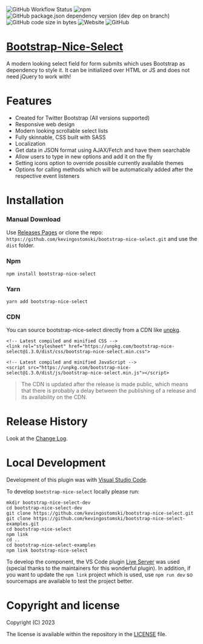![GitHub Workflow Status](https://img.shields.io/github/actions/workflow/status/kevingostomski/bootstrap-nice-select/build-jekyll.yml)
![npm](https://img.shields.io/npm/v/bootstrap-nice-select)
![GitHub package.json dependency version (dev dep on branch)](https://img.shields.io/github/package-json/dependency-version/kevingostomski/bootstrap-nice-select/dev/webpack)
![GitHub code size in bytes](https://img.shields.io/github/languages/code-size/kevingostomski/bootstrap-nice-select)
![Website](https://img.shields.io/website?down_color=lightgrey&down_message=offline&up_color=blue&up_message=online&url=https%3A%2F%2Fkevingostomski.github.io%2Fbootstrap-nice-select%2F)
![GitHub](https://img.shields.io/github/license/kevingostomski/bootstrap-nice-select)

# **[Bootstrap-Nice-Select](https://kevingostomski.github.io/bootstrap-nice-select/)**

A modern looking select field for form submits which uses Bootstrap as dependency to style it. It can be initialized over HTML or JS and does not need jQuery to work with!

# **Features**

- Created for Twitter Bootstrap (All versions supported)
- Responsive web design
- Modern looking scrollable select lists
- Fully skinnable, CSS built with SASS 
- Localization
- Get data in JSON format using AJAX/Fetch and have them searchable
- Allow users to type in new options and add it on the fly
- Setting icons option to override possible currently available themes
- Options for calling methods which will be automatically added after the respective event listeners

# **Installation**

### Manual Download

Use [Releases Pages](https://github.com/kevingostomski/bootstrap-nice-select/releases) or clone the repo: `https://github.com/kevingostomski/bootstrap-nice-select.git` and use the `dist` folder.

### Npm

```
npm install bootstrap-nice-select
```

### Yarn

```
yarn add bootstrap-nice-select
```

### CDN

You can source bootstrap-nice-select directly from a CDN like [unpkg](https://unpkg.com).

```
<!-- Latest compiled and minified CSS -->
<link rel="stylesheet" href="https://unpkg.com/bootstrap-nice-select@1.3.0/dist/css/bootstrap-nice-select.min.css">

<!-- Latest compiled and minified JavaScript -->
<script src="https://unpkg.com/bootstrap-nice-select@1.3.0/dist/js/bootstrap-nice-select.min.js"></script>

```

> The CDN is updated after the release is made public, which means that there is probably a delay between the publishing of a release and its availability on the CDN.

# **Release History**
Look at the [Change Log](CHANGELOG.md).

# **Local Development**

Development of this plugin was with [Visual Studio Code](https://code.visualstudio.com/).

To develop `bootstrap-nice-select` locally please run:

```
mkdir bootstrap-nice-select-dev
cd bootstrap-nice-select-dev
git clone https://github.com/kevingostomski/bootstrap-nice-select.git
git clone https://github.com/kevingostomski/bootstrap-nice-select-examples.git
cd bootstrap-nice-select
npm link
cd ..
cd bootstrap-nice-select-examples
npm link bootstrap-nice-select
```

To develop the component, the VS Code plugin [Live Server](https://marketplace.visualstudio.com/items?itemName=ritwickdey.LiveServer) was used (special thanks to the maintainers for this wonderful plugin).
In addition, if you want to update the `npm link` project which is used, use `npm run dev` so sourcemaps are available to test the project better.

# **Copyright and license**

Copyright (C) 2023

The license is available within the repository in the [LICENSE](LICENSE) file.